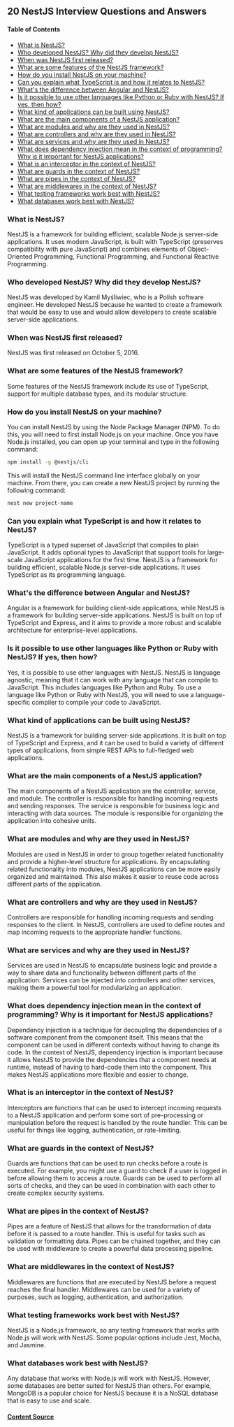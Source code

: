 ## 20 NestJS Interview Questions and Answers

#### Table of Contents

- [What is NestJS?](#what-is-nestjs)
- [Who developed NestJS? Why did they develop NestJS?](#who-developed-nestjs-why-did-they-develop-nestjs)
- [When was NestJS first released?](#when-was-nestjs-first-released)
- [What are some features of the NestJS framework?](#what-are-some-features-of-the-nestjs-framework)
- [How do you install NestJS on your machine?](#how-do-you-install-nestjs-on-your-machine)
- [Can you explain what TypeScript is and how it relates to NestJS?](#can-you-explain-what-typescript-is-and-how-it-relates-to-nestjs)
- [What's the difference between Angular and NestJS?](#whats-the-difference-between-angular-and-nestjs)
- [Is it possible to use other languages like Python or Ruby with NestJS? If yes, then how?](#is-it-possible-to-use-other-languages-like-python-or-ruby-with-nestjs-if-yes-then-how)
- [What kind of applications can be built using NestJS?](#what-kind-of-applications-can-be-built-using-nestjs)
- [What are the main components of a NestJS application?](#what-are-the-main-components-of-a-nestjs-application)
- [What are modules and why are they used in NestJS?](#what-are-modules-and-why-are-they-used-in-nestjs)
- [What are controllers and why are they used in NestJS?](#what-are-controllers-and-why-are-they-used-in-nestjs)
- [What are services and why are they used in NestJS?](#what-are-services-and-why-are-they-used-in-nestjs)
- [What does dependency injection mean in the context of programming? Why is it important for NestJS applications?](#what-does-dependency-injection-mean-in-the-context-of-programming-why-is-it-important-for-nestjs-applications)
- [What is an interceptor in the context of NestJS?](#what-is-an-interceptor-in-the-context-of-nestjs)
- [What are guards in the context of NestJS?](#what-are-guards-in-the-context-of-nestjs)
- [What are pipes in the context of NestJS?](#what-are-pipes-in-the-context-of-nestjs)
- [What are middlewares in the context of NestJS?](#what-are-middlewares-in-the-context-of-nestjs)
- [What testing frameworks work best with NestJS?](#what-testing-frameworks-work-best-with-nestjs)
- [What databases work best with NestJS?](#what-databases-work-best-with-nestjs)

### What is NestJS?

NestJS is a framework for building efficient, scalable Node.js server-side
applications. It uses modern JavaScript, is built with TypeScript (preserves
compatibility with pure JavaScript) and combines elements of Object-Oriented
Programming, Functional Programming, and Functional Reactive Programming.

### Who developed NestJS? Why did they develop NestJS?

NestJS was developed by Kamil Myśliwiec, who is a Polish software engineer. He
developed NestJS because he wanted to create a framework that would be easy to
use and would allow developers to create scalable server-side applications.

### When was NestJS first released?

NestJS was first released on October 5, 2016.

### What are some features of the NestJS framework?

Some features of the NestJS framework include its use of TypeScript, support for
multiple database types, and its modular structure.

### How do you install NestJS on your machine?

You can install NestJS by using the Node Package Manager (NPM). To do this, you
will need to first install Node.js on your machine. Once you have Node.js
installed, you can open up your terminal and type in the following command:

```bash
npm install -g @nestjs/cli
```

This will install the NestJS command line interface globally on your machine.
From there, you can create a new NestJS project by running the following
command:

```bash
nest new project-name
```

### Can you explain what TypeScript is and how it relates to NestJS?

TypeScript is a typed superset of JavaScript that compiles to plain JavaScript.
It adds optional types to JavaScript that support tools for large-scale
JavaScript applications for the first time. NestJS is a framework for building
efficient, scalable Node.js server-side applications. It uses TypeScript as its
programming language.

### What's the difference between Angular and NestJS?

Angular is a framework for building client-side applications, while NestJS is a
framework for building server-side applications. NestJS is built on top of
TypeScript and Express, and it aims to provide a more robust and scalable
architecture for enterprise-level applications.

### Is it possible to use other languages like Python or Ruby with NestJS? If yes, then how?

Yes, it is possible to use other languages with NestJS. NestJS is language
agnostic, meaning that it can work with any language that can compile to
JavaScript. This includes languages like Python and Ruby. To use a language like
Python or Ruby with NestJS, you will need to use a language-specific compiler to
compile your code to JavaScript.

### What kind of applications can be built using NestJS?

NestJS is a framework for building server-side applications. It is built on top
of TypeScript and Express, and it can be used to build a variety of different
types of applications, from simple REST APIs to full-fledged web applications.

### What are the main components of a NestJS application?

The main components of a NestJS application are the controller, service, and
module. The controller is responsible for handling incoming requests and sending
responses. The service is responsible for business logic and interacting with
data sources. The module is responsible for organizing the application into
cohesive units.

### What are modules and why are they used in NestJS?

Modules are used in NestJS in order to group together related functionality and
provide a higher-level structure for applications. By encapsulating related
functionality into modules, NestJS applications can be more easily organized and
maintained. This also makes it easier to reuse code across different parts of
the application.

### What are controllers and why are they used in NestJS?

Controllers are responsible for handling incoming requests and sending responses
to the client. In NestJS, controllers are used to define routes and map incoming
requests to the appropriate handler functions.

### What are services and why are they used in NestJS?

Services are used in NestJS to encapsulate business logic and provide a way to
share data and functionality between different parts of the application.
Services can be injected into controllers and other services, making them a
powerful tool for modularizing an application.

### What does dependency injection mean in the context of programming? Why is it important for NestJS applications?

Dependency injection is a technique for decoupling the dependencies of a
software component from the component itself. This means that the component can
be used in different contexts without having to change its code. In the context
of NestJS, dependency injection is important because it allows NestJS to provide
the dependencies that a component needs at runtime, instead of having to
hard-code them into the component. This makes NestJS applications more flexible
and easier to change.

### What is an interceptor in the context of NestJS?

Interceptors are functions that can be used to intercept incoming requests to a
NestJS application and perform some sort of pre-processing or manipulation
before the request is handled by the route handler. This can be useful for
things like logging, authentication, or rate-limiting.

### What are guards in the context of NestJS?

Guards are functions that can be used to run checks before a route is executed.
For example, you might use a guard to check if a user is logged in before
allowing them to access a route. Guards can be used to perform all sorts of
checks, and they can be used in combination with each other to create complex
security systems.

### What are pipes in the context of NestJS?

Pipes are a feature of NestJS that allows for the transformation of data before
it is passed to a route handler. This is useful for tasks such as validation or
formatting data. Pipes can be chained together, and they can be used with
middleware to create a powerful data processing pipeline.

### What are middlewares in the context of NestJS?

Middlewares are functions that are executed by NestJS before a request reaches
the final handler. Middlewares can be used for a variety of purposes, such as
logging, authentication, and authorization.

### What testing frameworks work best with NestJS?

NestJS is a Node.js framework, so any testing framework that works with Node.js
will work with NestJS. Some popular options include Jest, Mocha, and Jasmine.

### What databases work best with NestJS?

Any database that works with Node.js will work with NestJS. However, some
databases are better suited for NestJS than others. For example, MongoDB is a
popular choice for NestJS because it is a NoSQL database that is easy to use and
scale.

#### [Content Source](https://www.simplilearn.com/tutorials/reactjs-tutorial/reactjs-interview-questions)
